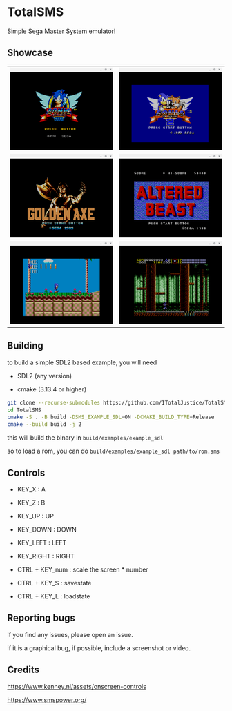 # TotalSMS

Simple Sega Master System emulator!

## Showcase

|                          |                          |
:-------------------------:|:-------------------------:
![Img](res/screenshots/Screenshot_2021-06-22_20.44.24.png) | ![Img](res/screenshots/Screenshot_2021-06-22_20.45.17.png)
![Img](res/screenshots/Screenshot_2021-06-22_20.45.41.png) | ![Img](res/screenshots/Screenshot_2021-06-22_20.46.31.png)
![Img](res/screenshots/Screenshot_2021-06-22_20.47.21.png) | ![Img](res/screenshots/Screenshot_2021-06-22_20.51.02.png)

## Building

to build a simple SDL2 based example, you will need

- SDL2 (any version)

- cmake (3.13.4 or higher)

```sh
git clone --recurse-submodules https://github.com/ITotalJustice/TotalSMS.git
cd TotalSMS
cmake -S . -B build -DSMS_EXAMPLE_SDL=ON -DCMAKE_BUILD_TYPE=Release
cmake --build build -j 2
```
this will build the binary in `build/examples/example_sdl`

so to load a rom, you can do `build/examples/example_sdl path/to/rom.sms`

## Controls

- KEY_X     : A
- KEY_Z     : B
- KEY_UP    : UP
- KEY_DOWN  : DOWN
- KEY_LEFT  : LEFT
- KEY_RIGHT : RIGHT

- CTRL + KEY_num  : scale the screen * number
- CTRL + KEY_S    : savestate
- CTRL + KEY_L  : loadstate

## Reporting bugs

if you find any issues, please open an issue.

if it is a graphical bug, if possible, include a screenshot or video.

## Credits

<https://www.kenney.nl/assets/onscreen-controls>

<https://www.smspower.org/>
